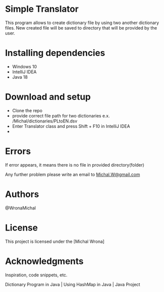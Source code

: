 
# Simple Translator

This program allows to create dictionary file by using two another dictionary files.
New created file will be saved to directory that will be provided by the user. 


# Installing dependencies
- Windows 10
- IntelliJ IDEA
- Java 18

# Download and setup
- Clone the repo
- provide correct file path for two dictionaries e.x. /Michal/dictionaries/PLtoEN.dsv
- Enter Translator class and press Shift + F10 in IntelliJ IDEA
- 
# Errors
If error appears, it means there is no file in provided directory(folder)

Any further problem please write an email to Michal.W@gmail.com

# Authors
@WronaMichal
# License
This project is licensed under the [Michal Wrona] 

# Acknowledgments
Inspiration, code snippets, etc.

Dictionary Program in Java | Using HashMap in Java | Java Project